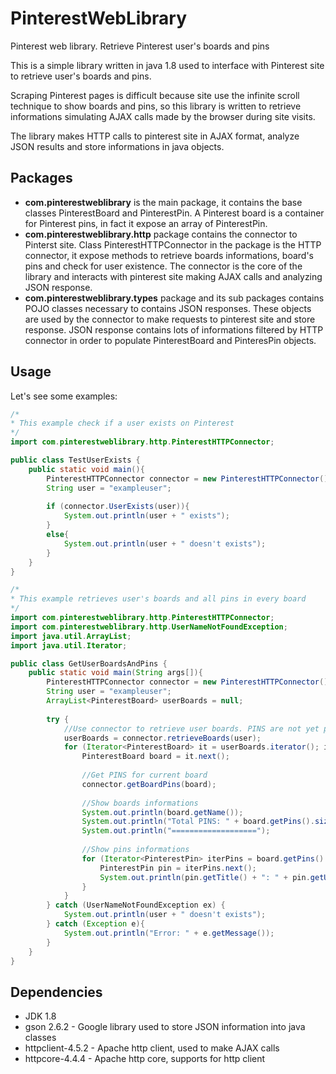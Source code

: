 # PinterestWebLibrary
Pinterest web library. Retrieve Pinterest user's boards and pins

This is a simple library written in java 1.8 used to interface with Pinterest site to retrieve user's boards and pins.

Scraping Pinterest pages is difficult because site use the infinite scroll technique to show boards and pins, so this library is written to retrieve informations simulating AJAX calls made by the browser during site visits.

The library makes HTTP calls to pinterest site in AJAX format, analyze JSON results and store informations in java objects.

<h2>Packages</h2>
<ul>
  <li><b>com.pinterestweblibrary</b> is the main package, it contains the base classes PinterestBoard and PinterestPin. A Pinterest board is a container for Pinterest pins, in fact it expose an array of PinterestPin.</li>
  <li><b>com.pinterestweblibrary.http</b> package contains the connector to Pinterst site. Class PinterestHTTPConnector in the package is the HTTP connector, it expose methods to retrieve boards informations, board's pins and check for user existence.
  The connector is the core of the library and interacts with pinterest site making AJAX calls and analyzing JSON response.</li>
  <li><b>com.pinterestweblibrary.types</b> package and its sub packages contains POJO classes necessary to contains JSON responses. These objects are used by the connector to make requests to pinterest site and store response. JSON response contains lots of informations filtered by HTTP connector in order to populate PinterestBoard and PinteresPin objects.</li>
</ul>

<h2>Usage</h2>
Let's see some examples:

```java
/*
* This example check if a user exists on Pinterest
*/
import com.pinterestweblibrary.http.PinterestHTTPConnector;

public class TestUserExists {
    public static void main(){
        PinterestHTTPConnector connector = new PinterestHTTPConnector();
        String user = "exampleuser";
        
        if (connector.UserExists(user)){
            System.out.println(user + " exists");
        }
        else{
            System.out.println(user + " doesn't exists");
        }
    }
}

```

```java
/*
* This example retrieves user's boards and all pins in every board
*/
import com.pinterestweblibrary.http.PinterestHTTPConnector;
import com.pinterestweblibrary.http.UserNameNotFoundException;
import java.util.ArrayList;
import java.util.Iterator;

public class GetUserBoardsAndPins {
    public static void main(String args[]){
        PinterestHTTPConnector connector = new PinterestHTTPConnector();
        String user = "exampleuser";
        ArrayList<PinterestBoard> userBoards = null;
        
        try {
            //Use connector to retrieve user boards. PINS are not yet populated
            userBoards = connector.retrieveBoards(user);
            for (Iterator<PinterestBoard> it = userBoards.iterator(); it.hasNext();) {
                PinterestBoard board = it.next();
                
                //Get PINS for current board
                connector.getBoardPins(board);
                
                //Show boards informations
                System.out.println(board.getName());
                System.out.println("Total PINS: " + board.getPins().size());
                System.out.println("===================");
                
                //Show pins informations
                for (Iterator<PinterestPin> iterPins = board.getPins().iterator(); iterPins.hasNext();){
                    PinterestPin pin = iterPins.next();
                    System.out.println(pin.getTitle() + ": " + pin.getUrl());
                }
            }
        } catch (UserNameNotFoundException ex) {
            System.out.println(user + " doesn't exists");
        } catch (Exception e){
            System.out.println("Error: " + e.getMessage());
        }
    }
}

```

<h2>Dependencies</h2>

<ul>
<li>JDK 1.8</li>
<li>gson 2.6.2 - Google library used to store JSON information into java classes</li>
<li>httpclient-4.5.2 - Apache http client, used to make AJAX calls</li>
<li>httpcore-4.4.4 - Apache http core, supports for http client</li>
</ul>
